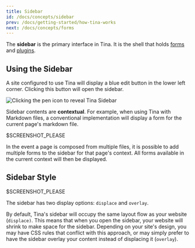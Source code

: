 ```yaml
---
title: Sidebar
id: /docs/concepts/sidebar
prev: /docs/getting-started/how-tina-works
next: /docs/concepts/forms
---
```

The **sidebar** is the primary interface in Tina. It is the shell that holds [forms](/docs/concepts/forms "Tina Concepts: Forms") and [plugins](/docs/concepts/plugins "Tina Concepts: Plugins").

## Using the Sidebar

A site configured to use Tina will display a blue edit button in the lower left corner. Clicking this button will open the sidebar.

![Clicking the pen icon to reveal Tina Sidebar](/img/tina-sidebar-gatsby-london.gif)

Sidebar contents are **contextual**. For example, when using Tina with Markdown files, a conventional implementation will display a form for the current page's markdown file.

$SCREENSHOT_PLEASE

In the event a page is composed from multiple files, it is possible to add multiple forms to the sidebar for that page's context. All forms available in the current context will then be displayed.

## Sidebar Style

$SCREENSHOT_PLEASE

The sidebar has two display options: `displace` and `overlay`.

By default, Tina's sidebar will occupy the same layout flow as your website (`displace)`. This means that when you open the sidebar, your website will shrink to make space for the sidebar. Depending on your site's design, you may have CSS rules that conflict with this approach, or may simply prefer to have the sidebar overlay your content instead of displacing it (`overlay`).

##
